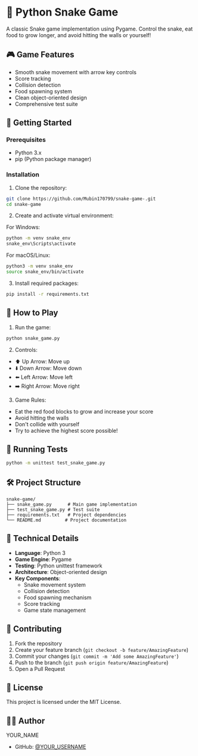 # 🐍 Python Snake Game

A classic Snake game implementation using Pygame. Control the snake, eat food to grow longer, and avoid hitting the walls or yourself!

## 🎮 Game Features

- Smooth snake movement with arrow key controls
- Score tracking
- Collision detection
- Food spawning system
- Clean object-oriented design
- Comprehensive test suite

## 🚀 Getting Started

### Prerequisites

- Python 3.x
- pip (Python package manager)

### Installation

1. Clone the repository:
```bash
git clone https://github.com/Mubin170799/snake-game-.git
cd snake-game
```

2. Create and activate virtual environment:

For Windows:
```bash
python -m venv snake_env
snake_env\Scripts\activate
```

For macOS/Linux:
```bash
python3 -m venv snake_env
source snake_env/bin/activate
```

3. Install required packages:
```bash
pip install -r requirements.txt
```

## 🎯 How to Play

1. Run the game:
```bash
python snake_game.py
```

2. Controls:
- ⬆️ Up Arrow: Move up
- ⬇️ Down Arrow: Move down
- ⬅️ Left Arrow: Move left
- ➡️ Right Arrow: Move right

3. Game Rules:
- Eat the red food blocks to grow and increase your score
- Avoid hitting the walls
- Don't collide with yourself
- Try to achieve the highest score possible!

## 🧪 Running Tests

```bash
python -m unittest test_snake_game.py
```

## 🛠️ Project Structure

```
snake-game/
├── snake_game.py      # Main game implementation
├── test_snake_game.py # Test suite
├── requirements.txt   # Project dependencies
└── README.md         # Project documentation
```

## 🔧 Technical Details

- **Language**: Python 3
- **Game Engine**: Pygame
- **Testing**: Python unittest framework
- **Architecture**: Object-oriented design
- **Key Components**:
  - Snake movement system
  - Collision detection
  - Food spawning mechanism
  - Score tracking
  - Game state management

## 🤝 Contributing

1. Fork the repository
2. Create your feature branch (`git checkout -b feature/AmazingFeature`)
3. Commit your changes (`git commit -m 'Add some AmazingFeature'`)
4. Push to the branch (`git push origin feature/AmazingFeature`)
5. Open a Pull Request

## 📝 License

This project is licensed under the MIT License.

## 🙋‍♂️ Author

YOUR_NAME
- GitHub: [@YOUR_USERNAME](https://github.com/YOUR_USERNAME)